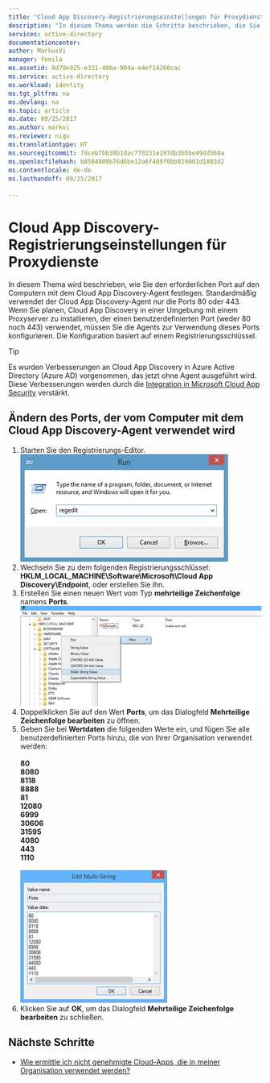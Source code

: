 ```yaml
---
title: "Cloud App Discovery-Registrierungseinstellungen für Proxydienste | Microsoft Docs"
description: "In diesem Thema werden die Schritte beschrieben, die Sie ausführen müssen, um den erforderlichen Port auf den Computern mit dem Cloud App Discovery-Agent festzulegen."
services: active-directory
documentationcenter: 
author: MarkusVi
manager: femila
ms.assetid: 8d78e925-e331-40ba-904a-e4ef14260cac
ms.service: active-directory
ms.workload: identity
ms.tgt_pltfrm: na
ms.devlang: na
ms.topic: article
ms.date: 09/25/2017
ms.author: markvi
ms.reviewer: nigu
ms.translationtype: HT
ms.sourcegitcommit: 7dceb7bb38b1dac778151e197db3b5be49dd568a
ms.openlocfilehash: b8584809b76d6be12a6f489f0bb819081d1803d2
ms.contentlocale: de-de
ms.lasthandoff: 09/25/2017

---
```

# <a name="cloud-app-discovery-registry-settings-for-proxy-services"></a>Cloud App Discovery-Registrierungseinstellungen für Proxydienste
In diesem Thema wird beschrieben, wie Sie den erforderlichen Port auf den Computern mit dem Cloud App Discovery-Agent festlegen. Standardmäßig verwendet der Cloud App Discovery-Agent nur die Ports 80 oder 443. Wenn Sie planen, Cloud App Discovery in einer Umgebung mit einem Proxyserver zu installieren, der einen benutzerdefinierten Port (weder 80 noch 443) verwendet, müssen Sie die Agents zur Verwendung dieses Ports konfigurieren. Die Konfiguration basiert auf einem Registrierungsschlüssel.

> [!TIP] 
> Es wurden Verbesserungen an Cloud App Discovery in Azure Active Directory (Azure AD) vorgenommen, das jetzt ohne Agent ausgeführt wird. Diese Verbesserungen werden durch die [Integration in Microsoft Cloud App Security](https://portal.cloudappsecurity.com) verstärkt.

## <a name="modify-the-port-used-by-the-computer-running-the-cloud-app-discovery-agent"></a>Ändern des Ports, der vom Computer mit dem Cloud App Discovery-Agent verwendet wird

1. Starten Sie den Registrierungs-Editor.
  ![Run](./media/active-directory-cloudappdiscovery-registry-settings-for-proxy-services/proxy01.png)
2. Wechseln Sie zu dem folgenden Registrierungsschlüssel: **HKLM_LOCAL_MACHINE\Software\Microsoft\Cloud App Discovery\Endpoint**, oder erstellen Sie ihn.
3. Erstellen Sie einen neuen Wert vom Typ **mehrteilige Zeichenfolge** namens **Ports**. 
  ![Neu](./media/active-directory-cloudappdiscovery-registry-settings-for-proxy-services/proxy02.png)
4. Doppelklicken Sie auf den Wert **Ports**, um das Dialogfeld **Mehrteilige Zeichenfolge bearbeiten** zu öffnen.
5. Geben Sie bei **Wertdaten** die folgenden Werte ein, und fügen Sie alle benutzerdefinierten Ports hinzu, die von Ihrer Organisation verwendet werden: <br><br>
   **80** <br>
   **8080** <br>
   **8118** <br>
   **8888** <br>
   **81** <br>
   **12080** <br>
   **6999** <br>
   **30606** <br>
   **31595** <br>
   **4080** <br>
   **443** <br>
   **1110** <br><br>
   ![Mehrteilige Zeichenfolge bearbeiten](./media/active-directory-cloudappdiscovery-registry-settings-for-proxy-services/proxy03.png)
6. Klicken Sie auf **OK**, um das Dialogfeld **Mehrteilige Zeichenfolge bearbeiten** zu schließen.

## <a name="next-steps"></a>Nächste Schritte

* [Wie ermittle ich nicht genehmigte Cloud-Apps, die in meiner Organisation verwendet werden?](active-directory-cloudappdiscovery-whatis.md) 


